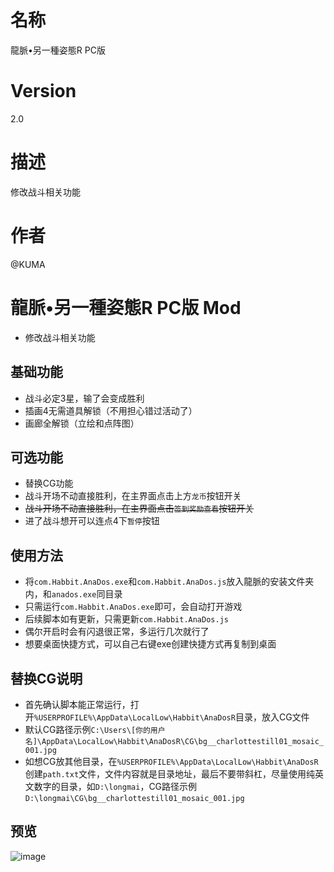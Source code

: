 # 名称
龍脈•另一種姿態R PC版
# Version
2.0
# 描述
修改战斗相关功能
# 作者
@KUMA

# 龍脈•另一種姿態R PC版 Mod
* 修改战斗相关功能

## 基础功能
* 战斗必定3星，输了会变成胜利
* 插画4无需道具解锁（不用担心错过活动了）
* 画廊全解锁（立绘和点阵图）

## 可选功能
* 替换CG功能
* 战斗开场不动直接胜利，在主界面点击上方`龙币`按钮开关
* ~~战斗开场不动直接胜利，在主界面点击`签到奖励查看`按钮开关~~
* 进了战斗想开可以连点4下`暂停`按钮

## 使用方法
* 将`com.Habbit.AnaDos.exe`和`com.Habbit.AnaDos.js`放入龍脈的安装文件夹内，和`anados.exe`同目录
* 只需运行`com.Habbit.AnaDos.exe`即可，会自动打开游戏
* 后续脚本如有更新，只需更新`com.Habbit.AnaDos.js`
* 偶尔开启时会有闪退很正常，多运行几次就行了
* 想要桌面快捷方式，可以自己右键exe创建快捷方式再复制到桌面

## 替换CG说明
* 首先确认脚本能正常运行，打开`%USERPROFILE%\AppData\LocalLow\Habbit\AnaDosR`目录，放入CG文件
* 默认CG路径示例`C:\Users\[你的用户名]\AppData\LocalLow\Habbit\AnaDosR\CG\bg__charlottestill01_mosaic_001.jpg`
* 如想CG放其他目录，在`%USERPROFILE%\AppData\LocalLow\Habbit\AnaDosR`创建`path.txt`文件，文件内容就是目录地址，最后不要带斜杠，尽量使用纯英文数字的目录，如`D:\longmai`，CG路径示例`D:\longmai\CG\bg__charlottestill01_mosaic_001.jpg`

## 预览
![image](https://i.imgur.com/yc49Hcz.jpg)